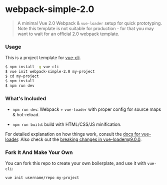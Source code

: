 # webpack-simple-2.0

> A minimal Vue 2.0 Webpack & `vue-loader` setup for quick prototyping. Note this template is not suitable for production - for that you may want to wait for an official 2.0 webpack template.

### Usage

This is a project template for [vue-cli](https://github.com/vuejs/vue-cli).

``` bash
$ npm install -g vue-cli
$ vue init webpack-simple-2.0 my-project
$ cd my-project
$ npm install
$ npm run dev
```

### What's Included

- `npm run dev`: Webpack + `vue-loader` with proper config for source maps & hot-reload.

- `npm run build`: build with HTML/CSS/JS minification.

For detailed explanation on how things work, consult the [docs for vue-loader](http://vuejs.github.io/vue-loader). Also check out the [breaking changes in vue-loader@9.0.0](https://github.com/vuejs/vue-loader/releases/tag/v9.0.0).

### Fork It And Make Your Own

You can fork this repo to create your own boilerplate, and use it with `vue-cli`:

``` bash
vue init username/repo my-project
```